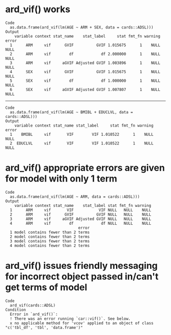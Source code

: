 # ard_vif() works

    Code
      as.data.frame(ard_vif(lm(AGE ~ ARM + SEX, data = cards::ADSL)))
    Output
        variable context stat_name    stat_label     stat fmt_fn warning error
      1      ARM     vif      GVIF          GVIF 1.015675      1    NULL  NULL
      2      ARM     vif        df            df 2.000000      1    NULL  NULL
      3      ARM     vif     aGVIF Adjusted GVIF 1.003896      1    NULL  NULL
      4      SEX     vif      GVIF          GVIF 1.015675      1    NULL  NULL
      5      SEX     vif        df            df 1.000000      1    NULL  NULL
      6      SEX     vif     aGVIF Adjusted GVIF 1.007807      1    NULL  NULL

---

    Code
      as.data.frame(ard_vif(lm(AGE ~ BMIBL + EDUCLVL, data = cards::ADSL)))
    Output
        variable context stat_name stat_label     stat fmt_fn warning error
      1    BMIBL     vif       VIF        VIF 1.010522      1    NULL  NULL
      2  EDUCLVL     vif       VIF        VIF 1.010522      1    NULL  NULL

# ard_vif() appropriate errors are given for model with only 1 term

    Code
      as.data.frame(ard_vif(lm(AGE ~ ARM, data = cards::ADSL)))
    Output
        variable context stat_name    stat_label stat fmt_fn warning
      1      ARM     vif       VIF           VIF NULL   NULL    NULL
      2      ARM     vif      GVIF          GVIF NULL   NULL    NULL
      3      ARM     vif     aGVIF Adjusted GVIF NULL   NULL    NULL
      4      ARM     vif        df            df NULL   NULL    NULL
                                    error
      1 model contains fewer than 2 terms
      2 model contains fewer than 2 terms
      3 model contains fewer than 2 terms
      4 model contains fewer than 2 terms

# ard_vif() issues friendly messaging for incorrect object passed in/can't get terms of model

    Code
      ard_vif(cards::ADSL)
    Condition
      Error in `ard_vif()`:
      ! There was an error running `car::vif()`. See below.
      x no applicable method for 'vcov' applied to an object of class "c('tbl_df', 'tbl', 'data.frame')"

